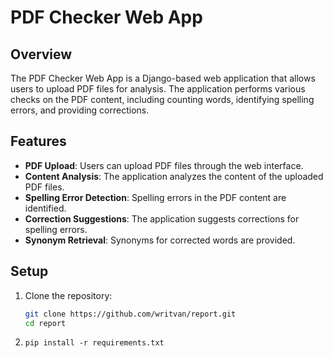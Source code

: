 # PDF Checker Web App

## Overview

The PDF Checker Web App is a Django-based web application that allows users to upload PDF files for analysis. The application performs various checks on the PDF content, including counting words, identifying spelling errors, and providing corrections.

## Features

- **PDF Upload**: Users can upload PDF files through the web interface.
- **Content Analysis**: The application analyzes the content of the uploaded PDF files.
- **Spelling Error Detection**: Spelling errors in the PDF content are identified.
- **Correction Suggestions**: The application suggests corrections for spelling errors.
- **Synonym Retrieval**: Synonyms for corrected words are provided.

## Setup

1. Clone the repository:

   ```bash
   git clone https://github.com/writvan/report.git
   cd report
   ```
2. ```base
   pip install -r requirements.txt
   ```


